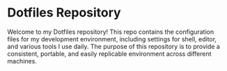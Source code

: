 # Dotfiles Repository

Welcome to my Dotfiles repository! This repo contains the configuration files for my development environment, including settings for shell, editor, and various tools I use daily. 
The purpose of this repository is to provide a consistent, portable, and easily replicable environment across different machines.
